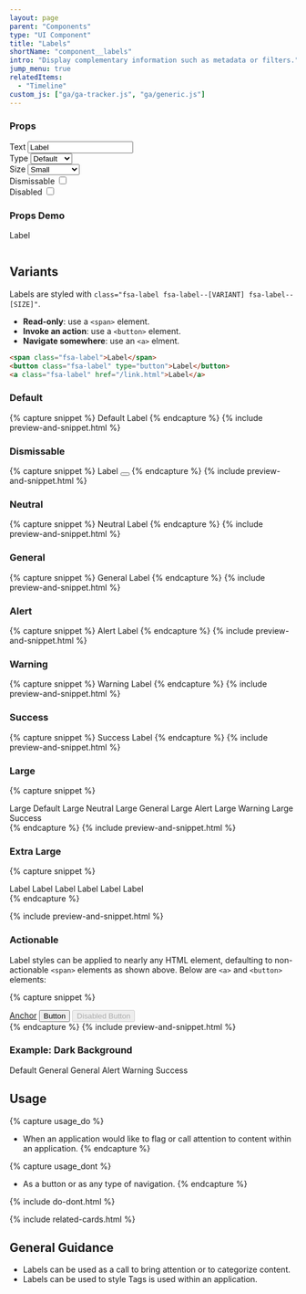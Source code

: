 ```yaml
---
layout: page
parent: "Components"
type: "UI Component"
title: "Labels"
shortName: "component__labels"
intro: "Display complementary information such as metadata or filters."
jump_menu: true
relatedItems:
  - "Timeline"
custom_js: ["ga/ga-tracker.js", "ga/generic.js"]
---
```


<div class="ds-combinator">
  <div class="ds-combinator__props">
    <h3 class="fsa-sr-only">Props</h3>
    <div class="fsa-field ds-combinator__item">
      <label class="fsa-field__label fsa-text--h6 ds-combinator__label" for="combinatorText">Text</label>
      <input class="fsa-input fsa-input--small fsa-field__item" id="TheItem2" id="combinatorText" name="combinatorText" value="Label" data-behavior="combinator-custom-text">
    </div>
    <div class="fsa-field ds-combinator__item">
      <label class="fsa-field__label fsa-text--h6 ds-combinator__label" for="combinatorType">Type</label>
      <select class="fsa-select fsa-select--small fsa-field__item" id="combinatorType" name="combinatorType" data-behavior="combinator-select" data-remove="fsa-label--neutral fsa-label--general fsa-label--alert fsa-label--warning fsa-label--success">
        <option value="" selected="selected">Default</option>
        <option value="fsa-label--neutral">Neutral</option>
        <option value="fsa-label--general">General</option>
        <option value="fsa-label--alert">Alert</option>
        <option value="fsa-label--warning">Warning</option>
        <option value="fsa-label--success">Success</option>
      </select>
    </div>
    <div class="fsa-field ds-combinator__item">
      <label class="fsa-field__label fsa-text--h6 ds-combinator__label" for="combinatorSize">Size</label>
      <select class="fsa-select fsa-select--small fsa-field__item" id="combinatorSize" name="combinatorSize" data-behavior="combinator-select" data-remove="fsa-label--large fsa-label--extra-large">
        <option value="" selected="selected">Small</option>
        <option value="fsa-label--large">Large</option>
        <option value="fsa-label--extra-large">Extra Large</option>
      </select>
    </div>
    <div class="fsa-field ds-combinator__item ds-combinator__item--inline">
      <label class="fsa-field__label fsa-text--h6 ds-combinator__label" for="combinatorDismissable">Dismissable</label>
      <label class="fsa-switch ds-combinator__switch">
        <input type="checkbox" class="fsa-switch__checkbox" id="combinatorDismissable" name="combinatorDismissable" data-behavior="combinator-toggle-class combinator-toggle-item" data-toggle-target="#combinatorDismissableButton" value="fsa-label--dismissable">
        <span class="fsa-switch__track"></span>
      </label>
    </div>
    <div class="fsa-field ds-combinator__item ds-combinator__item--inline">
      <label class="fsa-field__label fsa-text--h6 ds-combinator__label" for="combinatorDisabled">Disabled</label>
      <label class="fsa-switch ds-combinator__switch">
        <input type="checkbox" class="fsa-switch__checkbox" id="combinatorDisabled" name="combinatorDisabled" data-behavior="combinator-toggle-disabled">
        <span class="fsa-switch__track"></span>
      </label>
    </div>
  </div>
  <div class="ds-combinator__preview">
    <h3 class="fsa-sr-only">Props Demo</h3>
    <span class="fsa-label" id="combinatorTarget">
      <span id="combinatorTextLabel">Label</span>
      <button hidden id="combinatorDismissableButton" class="fsa-label__remove" aria-label="Remove" title="Remove"></button>
    </span>
  </div>
</div>
<div class="language-html highlighter-rouge"><div class="highlight"><pre class="highlight"><code id="combinatorCodeSnippet"></code></pre></div></div>
<div id="combinatorHolder" aria-hidden="true" hidden></div>

## Variants

Labels are styled with `class="fsa-label fsa-label--[VARIANT] fsa-label--[SIZE]"`.

* **Read-only**: use a `<span>` element.
* **Invoke an action**: use a `<button>` element.
* **Navigate somewhere**: use an `<a>` elment.

```html
<span class="fsa-label">Label</span>
<button class="fsa-label" type="button">Label</button>
<a class="fsa-label" href="/link.html">Label</a>
```

### Default

{% capture snippet %}
<span class="fsa-label">Default Label</span>
{% endcapture %}
{% include preview-and-snippet.html %}

### Dismissable

{% capture snippet %}
<span class="fsa-label fsa-label--dismissable">
  Label
  <button class="fsa-label__remove" aria-label="Remove" title="Remove"></button>
</span>
{% endcapture %}
{% include preview-and-snippet.html %}

### Neutral

{% capture snippet %}
<span class="fsa-label fsa-label--neutral">Neutral Label</span>
{% endcapture %}
{% include preview-and-snippet.html %}

### General

{% capture snippet %}
<span class="fsa-label fsa-label--general">General Label</span>
{% endcapture %}
{% include preview-and-snippet.html %}

### Alert

{% capture snippet %}
<span class="fsa-label fsa-label--alert">Alert Label</span>
{% endcapture %}
{% include preview-and-snippet.html %}

### Warning

{% capture snippet %}
<span class="fsa-label fsa-label--warning">Warning Label</span>
{% endcapture %}
{% include preview-and-snippet.html %}

### Success

{% capture snippet %}
<span class="fsa-label fsa-label--success">Success Label</span>
{% endcapture %}
{% include preview-and-snippet.html %}

### Large

{% capture snippet %}
<div class="fsa-level">
  <span class="fsa-label fsa-label--large">Large Default</span>
  <span class="fsa-label fsa-label--neutral fsa-label--large">Large Neutral</span>
  <span class="fsa-label fsa-label--general fsa-label--large">Large General</span>
  <span class="fsa-label fsa-label--alert fsa-label--large">Large Alert</span>
  <span class="fsa-label fsa-label--warning fsa-label--large">Large Warning</span>
  <span class="fsa-label fsa-label--success fsa-label--large">Large Success</span>
</div>
{% endcapture %}
{% include preview-and-snippet.html %}

### Extra Large

{% capture snippet %}
<div class="fsa-level">
  <span class="fsa-label fsa-label--extra-large">Label</span>
  <span class="fsa-label fsa-label--neutral fsa-label--extra-large">Label</span>
  <span class="fsa-label fsa-label--general fsa-label--extra-large">Label</span>
  <span class="fsa-label fsa-label--alert fsa-label--extra-large">Label</span>
  <span class="fsa-label fsa-label--warning fsa-label--extra-large">Label</span>
  <span class="fsa-label fsa-label--success fsa-label--extra-large">Label</span>
</div>
{% endcapture %}

{% include preview-and-snippet.html %}

### Actionable

Label styles can be applied to nearly any HTML element, defaulting to non-actionable `<span>` elements as shown above. Below are `<a>` and `<button>` elements:

{% capture snippet %}
<div class="fsa-level">
  <a class="fsa-label" href="/link.html">Anchor</a>
  <button class="fsa-label" type="button">Button</button>
  <button class="fsa-label" type="button" disabled="disabled">Disabled Button</button>
</div>
{% endcapture %}
{% include preview-and-snippet.html %}

### Example: Dark Background

<div class="ds-preview fsa-bg--tertiary-300">
  <div class="fsa-level">
    <span class="fsa-label">Default</span>
    <span class="fsa-label fsa-label--neutral">General</span>
    <span class="fsa-label fsa-label--general">General</span>
    <span class="fsa-label fsa-label--alert">Alert</span>
    <span class="fsa-label fsa-label--warning">Warning</span>
    <span class="fsa-label fsa-label--success">Success</span>
  </div>
</div>

## Usage

{% capture usage_do %}
* When an application would like to flag or call attention to content within an application.
{% endcapture %}

{% capture usage_dont %}
* As a button or as any type of navigation.
{% endcapture %}

{% include do-dont.html %}

{% include related-cards.html %}

## General Guidance

* Labels can be used as a call to bring attention or to categorize content.
* Labels can be used to style Tags is used within an application.

